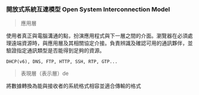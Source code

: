 
### 開放式系統互連模型 Open System Interconnection Model

> 應用層

使用者真正與電腦溝通的點，扮演應用程式與下一層之間的介面。瀏覽器在必須處理遠端資源時，與應用層及其相關協定介接。負責辨識及確認可用的通訊夥伴，並驗證指定通訊類型是否能得到足夠的資源。

```
DHCP(v6), DNS, FTP, HTTP, SSH, RTP, GTP...
```

> 表現層（表示層）de

將數據轉換為能與接收者的系統格式相容並適合傳輸的格式

